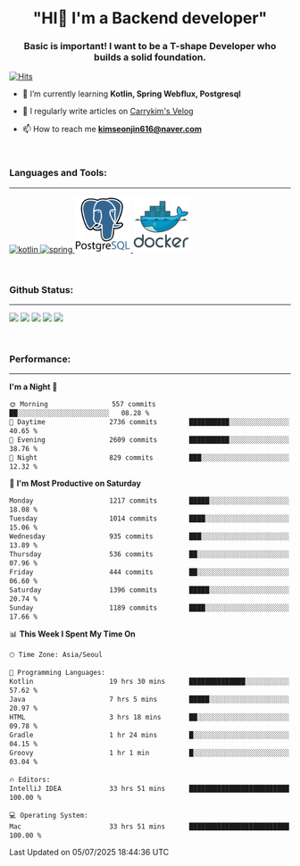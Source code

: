 <h1 align="center">"HI👋 I'm a Backend developer" </h1>
<h3 align="center">Basic is important! I want to be a T-shape Developer who builds a solid foundation.</h3>

[![Hits](https://hits.seeyoufarm.com/api/count/incr/badge.svg?url=https%3A%2F%2Fgithub.com%2Fgimseonjin&count_bg=%2318BFE5&title_bg=%23555555&icon=ko-fi.svg&icon_color=%23E7E7E7&title=hits&edge_flat=false)](https://hits.seeyoufarm.com)

- 🌱 I’m currently learning **Kotlin, Spring Webflux, Postgresql**

- 📝 I regularly write articles on [Carrykim's Velog](https://velog.io/@carrykim)

- 📫 How to reach me **kimseonjin616@naver.com**

<br/>

<h3 align="left">Languages and Tools:</h3>

***

<p align="left"> 
 <a href="https://kotlinlang.org" target="_blank" rel="noreferrer"> <img src="https://www.vectorlogo.zone/logos/kotlinlang/kotlinlang-icon.svg" alt="kotlin" width="20%" height="20%"/> </a>
<a href="https://spring.io/" target="_blank" rel="noreferrer"> <img src="https://www.vectorlogo.zone/logos/springio/springio-icon.svg" alt="spring" width="20%" height="20%"/> </a>
<a href="https://www.postgresql.org" target="_blank" rel="noreferrer"> <img src="https://raw.githubusercontent.com/devicons/devicon/master/icons/postgresql/postgresql-original-wordmark.svg" alt="postgresql" width="20%" height="20%"/> </a>
 <a href="https://www.docker.com/" target="_blank" rel="noreferrer"> <img src="https://raw.githubusercontent.com/devicons/devicon/master/icons/docker/docker-original-wordmark.svg" alt="docker" width="20%" height="20%"/> </a>
 </p>
</p>

<br/>

<h3 align="left">Github Status:</h3>

***

![](http://github-profile-summary-cards.vercel.app/api/cards/profile-details?username=gimseonjin&theme=nord_bright)
![](http://github-profile-summary-cards.vercel.app/api/cards/repos-per-language?username=gimseonjin&theme=nord_bright)
![](http://github-profile-summary-cards.vercel.app/api/cards/most-commit-language?username=gimseonjin&theme=nord_bright)
![](http://github-profile-summary-cards.vercel.app/api/cards/stats?username=gimseonjin&theme=nord_bright)
![](http://github-profile-summary-cards.vercel.app/api/cards/productive-time?username=gimseonjin&theme=nord_bright&utcOffset=8)


<br/>

<h3 align="left">Performance:</h3>

***

<!--START_SECTION:waka-->
**I'm a Night 🦉** 

```text
🌞 Morning                557 commits         ██░░░░░░░░░░░░░░░░░░░░░░░   08.28 % 
🌆 Daytime                2736 commits        ██████████░░░░░░░░░░░░░░░   40.65 % 
🌃 Evening                2609 commits        ██████████░░░░░░░░░░░░░░░   38.76 % 
🌙 Night                  829 commits         ███░░░░░░░░░░░░░░░░░░░░░░   12.32 % 
```
📅 **I'm Most Productive on Saturday** 

```text
Monday                   1217 commits        █████░░░░░░░░░░░░░░░░░░░░   18.08 % 
Tuesday                  1014 commits        ████░░░░░░░░░░░░░░░░░░░░░   15.06 % 
Wednesday                935 commits         ███░░░░░░░░░░░░░░░░░░░░░░   13.89 % 
Thursday                 536 commits         ██░░░░░░░░░░░░░░░░░░░░░░░   07.96 % 
Friday                   444 commits         ██░░░░░░░░░░░░░░░░░░░░░░░   06.60 % 
Saturday                 1396 commits        █████░░░░░░░░░░░░░░░░░░░░   20.74 % 
Sunday                   1189 commits        ████░░░░░░░░░░░░░░░░░░░░░   17.66 % 
```


📊 **This Week I Spent My Time On** 

```text
🕑︎ Time Zone: Asia/Seoul

💬 Programming Languages: 
Kotlin                   19 hrs 30 mins      ██████████████░░░░░░░░░░░   57.62 % 
Java                     7 hrs 5 mins        █████░░░░░░░░░░░░░░░░░░░░   20.97 % 
HTML                     3 hrs 18 mins       ██░░░░░░░░░░░░░░░░░░░░░░░   09.78 % 
Gradle                   1 hr 24 mins        █░░░░░░░░░░░░░░░░░░░░░░░░   04.15 % 
Groovy                   1 hr 1 min          █░░░░░░░░░░░░░░░░░░░░░░░░   03.04 % 

🔥 Editors: 
IntelliJ IDEA            33 hrs 51 mins      █████████████████████████   100.00 % 

💻 Operating System: 
Mac                      33 hrs 51 mins      █████████████████████████   100.00 % 
```


 Last Updated on 05/07/2025 18:44:36 UTC
<!--END_SECTION:waka-->

<div align="center">
  
